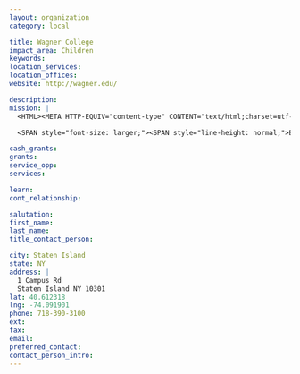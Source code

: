 ```yaml
---
layout: organization
category: local

title: Wagner College
impact_area: Children
keywords: 
location_services: 
location_offices: 
website: http://wagner.edu/

description: 
mission: |
  <HTML><META HTTP-EQUIV="content-type" CONTENT="text/html;charset=utf-8">

  <SPAN style="font-size: larger;"><SPAN style="line-height: normal;">Education at Wagner is designed to give graduate and undergraduate students a deep and broad academic foundation while obtaining and demonstrating the knowledge and skills necessary to succeed in society as well-informed, responsible, capable and contributing citizens.

cash_grants: 
grants: 
service_opp: 
services: 

learn: 
cont_relationship: 

salutation: 
first_name: 
last_name: 
title_contact_person: 

city: Staten Island
state: NY
address: |
  1 Campus Rd  
  Staten Island NY 10301
lat: 40.612318
lng: -74.091901
phone: 718-390-3100
ext: 
fax: 
email: 
preferred_contact: 
contact_person_intro: 
---
```

